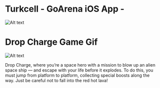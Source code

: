 # Turkcell - GoArena iOS App -
![Alt text](https://github.com/erdemozgur/portfolio/blob/master/turkcellGoArenaApp.png?=250x250)



# Drop Charge Game Gif
![Alt text](https://github.com/erdemozgur/portfolio/blob/master/dropCharge.gif?raw=true)

Drop Charge, where you’re a space hero with a mission to blow up an alien space ship — and escape with your life before it explodes. To do this, you must jump from platform to platform, collecting special boosts along the way. Just be careful not to fall into the red hot lava!













